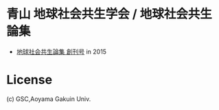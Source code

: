 # 青山 地球社会共生学会 / 地球社会共生論集
- [地球社会共生論集 創刊号](https://github.com/gsc-aoyama/GSCassociation/blob/master/%E5%9C%B0%E7%90%83%E7%A4%BE%E4%BC%9A%E5%85%B1%E7%94%9F%E8%AB%96%E9%9B%86%20%E5%89%B5%E5%88%8A%E5%8F%B7.pdf) in 2015

# License
(c) GSC,Aoyama Gakuin Univ.
